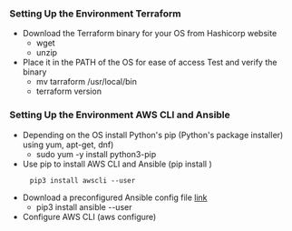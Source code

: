 ### Setting Up the Environment Terraform

- Download the Terraform binary for your OS from Hashicorp website
  - wget <Hashicorp url for downloading terraform>
  - unzip <terraform binary>
- Place it in the PATH of the OS for ease of access
    Test and verify the binary
  - mv tarraform /usr/local/bin
  - terraform version 

### Setting Up the Environment AWS CLI and Ansible 
  - Depending on the OS install Python's pip (Python's package installer) using yum, apt-get, dnf)
    - sudo yum -y install python3-pip
  - Use pip to install AWS CLI and Ansible (pip install <package name>)
   ```shell
        pip3 install awscli --user
   ```
  - Download a preconfigured Ansible config file [link]()
    - pip3 install ansible --user
  - Configure AWS CLI (aws configure)
